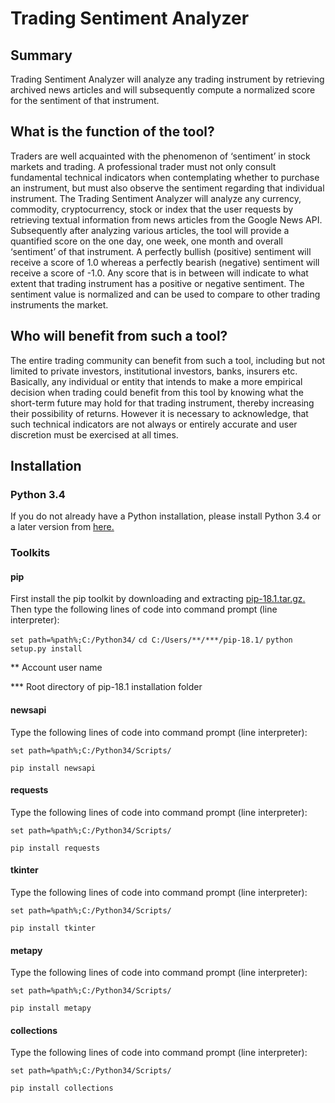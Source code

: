 # Trading Sentiment Analyzer

## Summary
Trading Sentiment Analyzer will analyze any trading instrument by retrieving archived news articles and will subsequently compute a normalized score for the sentiment of that instrument.

## What is the function of the tool?
Traders are well acquainted with the phenomenon of ‘sentiment’ in stock markets and trading. A professional trader must not only consult fundamental technical indicators when contemplating whether to purchase an instrument, but must also observe the sentiment regarding that individual instrument. The Trading Sentiment Analyzer will analyze any currency, commodity, cryptocurrency, stock or index that the user requests by retrieving textual information from news articles from the Google News API. Subsequently after analyzing various articles, the tool will provide a quantified score on the one day, one week, one month and overall ‘sentiment’ of that instrument. A perfectly bullish (positive) sentiment will receive a score of 1.0 whereas a perfectly bearish (negative) sentiment will receive a score of -1.0. Any score that is in between will indicate to what extent that trading instrument has a positive or negative sentiment. The sentiment value is normalized and can be used to compare to other trading instruments the market. 

## Who will benefit from such a tool?
The entire trading community can benefit from such a tool, including but not limited to private investors, institutional investors, banks, insurers etc. Basically, any individual or entity that intends to make a more empirical decision when trading could benefit from this tool by knowing what the short-term future may hold for that trading instrument, thereby increasing their possibility of returns. However it is necessary to acknowledge, that such technical indicators are not always or entirely accurate and user discretion must be exercised at all times.

## Installation

### Python 3.4
If you do not already have a Python installation, please install Python 3.4 or a later version from [here.](https://www.python.org/downloads/release/python-340/)

### Toolkits

#### pip
First install the pip toolkit by downloading and extracting [pip-18.1.tar.gz.](https://pypi.org/project/pip/#files)
Then type the following lines of code into command prompt (line interpreter):

`set path=%path%;C:/Python34/`
`cd C:/Users/**/***/pip-18.1/`
`python setup.py install`

** Account user name

*** Root directory of pip-18.1 installation folder

#### newsapi
Type the following lines of code into command prompt (line interpreter):

`set path=%path%;C:/Python34/Scripts/`

`pip install newsapi`

#### requests
Type the following lines of code into command prompt (line interpreter):

`set path=%path%;C:/Python34/Scripts/`

`pip install requests`

#### tkinter
Type the following lines of code into command prompt (line interpreter):

`set path=%path%;C:/Python34/Scripts/`

`pip install tkinter`

#### metapy
Type the following lines of code into command prompt (line interpreter):

`set path=%path%;C:/Python34/Scripts/`

`pip install metapy`

#### collections
Type the following lines of code into command prompt (line interpreter):

`set path=%path%;C:/Python34/Scripts/`

`pip install collections`
